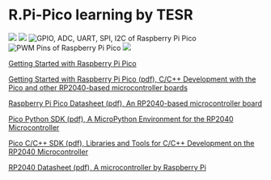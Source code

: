# R.Pi-Pico learning by TESR

![](https://www.cytron.io/image/catalog/products/RPI-PICO-B/RPi-Pico_Intro_16Jan21.jpg)
![](https://www.cytron.io/image/catalog/products/RPI-PICO-B/RPI-PICO_Spec_16Jan21.jpg)
![GPIO, ADC, UART, SPI, I2C of Raspberry Pi Pico](https://www.cytron.io/image/catalog/products/RPI-PICO-B/RPI-PICO-B_m.jpg)
![PWM Pins of Raspberry Pi Pico](https://www.cytron.io/image/catalog/products/RPI-PICO-B/RPI-PICO-B_w.jpg)
![](https://www.cytron.io/image/catalog/products/RPI-PICO-B/RPI-PICO-B_n.JPG)

[Getting Started with Raspberry Pi Pico](https://www.raspberrypi.org/documentation/pico/getting-started/)

[Getting Started with Raspberry Pi Pico (pdf), C/C++ Development with the Pico and other RP2040-based microcontroller boards](https://datasheets.raspberrypi.org/pico/getting-started-with-pico.pdf)

[Raspberry Pi Pico Datasheet (pdf), An RP2040-based microcontroller board](https://datasheets.raspberrypi.org/pico/pico-datasheet.pdf)

[Pico Python SDK (pdf), A MicroPython Environment for the RP2040 Microcontroller](https://datasheets.raspberrypi.org/pico/raspberry-pi-pico-python-sdk.pdf)

[Pico C/C++ SDK (pdf), Libraries and Tools for C/C++ Development on the RP2040 Microcontroller](https://datasheets.raspberrypi.org/pico/raspberry-pi-pico-c-sdk.pdf)

[RP2040 Datasheet (pdf), A microcontroller by Raspberry Pi](https://datasheets.raspberrypi.org/rp2040/rp2040-datasheet.pdf)

